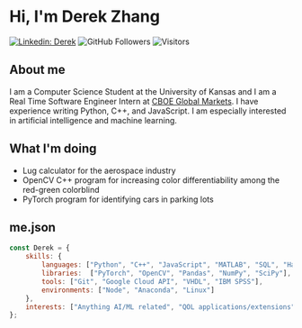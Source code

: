 # Hi, I'm Derek Zhang
[![Linkedin: Derek](https://img.shields.io/badge/-Derek-blue?style=flat-square&logo=Linkedin&logoColor=white&link=https://www.linkedin.com/in/derekzhang0000/)](https://www.linkedin.com/in/derekzhang0000/)
![GitHub Followers](https://img.shields.io/github/followers/DerekZhang0000?label=Follow&style=social)
![Visitors](https://visitor-badge.glitch.me/badge?page_id=DerekZhang0000)

## About me
<p>I am a Computer Science Student at the University of Kansas and I am a Real Time Software Engineer Intern at <a href="https://www.cboe.com/"> CBOE Global Markets</a>. I have experience writing Python, C++, and JavaScript. I am especially interested in artificial intelligence and machine learning.</p>

## What I'm doing
- Lug calculator for the aerospace industry
- OpenCV C++ program for increasing color differentiability among the red-green colorblind
- PyTorch program for identifying cars in parking lots

## me.json

```javascript
const Derek = {
    skills: {
        languages: ["Python", "C++", "JavaScript", "MATLAB", "SQL", "Haskell"],
        libraries:  ["PyTorch", "OpenCV", "Pandas", "NumPy", "SciPy"],
        tools: ["Git", "Google Cloud API", "VHDL", "IBM SPSS"],
        environments: ["Node", "Anaconda", "Linux"]
    },
    interests: ["Anything AI/ML related", "QOL applications/extensions"]
};
```
